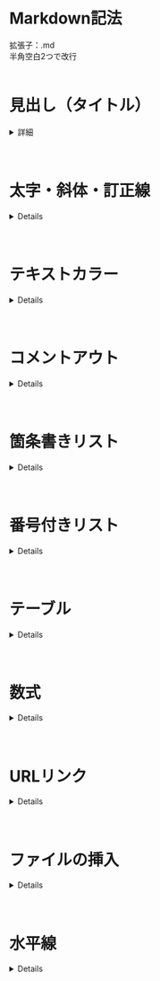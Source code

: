 # Markdown記法

拡張子：.md<br>
半角空白2つで改行
<br><br>

# 見出し（タイトル）
<details>
<summary>詳細</summary>

```
# レベル1見出し
## レベル2見出し
### レベル3見出し
#### レベル4見出し
##### レベル5見出し
###### レベル6見出し
```
</details>
<br><br>

# 太字・斜体・訂正線
<details>

```
**太字**
*斜体*
~~訂正線~~
```
【表示例】<br>
**太字**<br>
*斜体*<br>
~~訂正線~~<br>
</details>
<br><br>

# テキストカラー
<details>

```
<span style = "color : red;">赤文字</span>
```
【表示例】<br>
<span style = "color : red;">赤文字</span>
</details>
<br><br>

# コメントアウト
<details>

```
<!-- テキスト -->
```
</details>
<br><br>

# 箇条書きリスト
<details>

```
- リスト
```
【表示例】<br>
- リスト1
- リスト2
  - サブリスト2.1
</details>
<br><br>

# 番号付きリスト
<details>
```
1. 番号リスト
```
【表示例】<br>
1. 番号リスト1
2. 番号リスト2
</details>
<br><br>

# テーブル
<details>

```html
<table border>
  <tr>
    <th>th</th>
    <th>th</th>
  </tr>
  <tr>
    <th>td</th>
    <th>td</th>
  </tr>
</table>
```
【表示例】<br>
<table border>
  <tr>
    <th>name</th>
    <th>age</th>
    <th>address</th>
  </tr>
  <tr>
    <th>田中</th>
    <th>20</th>
    <th>東京</th>
  </tr>
  <tr>
    <th>斎藤</th>
    <th>25</th>
    <th>大阪</th>
  </tr>
</table>

[テーブルの詳細について](https://www.sejuku.net/blog/49377)
</details>
<br><br>

# 数式
<details>

$x=\dfrac{-b \pm \sqrt{b^2-4ac}}{2a}$<br>
<br>
$\tan(\theta) = \dfrac{\sin(\theta)}{\cos(\theta)}$<br>
[数式の詳細について](https://hwb.ecc.u-tokyo.ac.jp/wp/applications-2/latex/math)
</details>
<br><br>

# URLリンク
<details>

```
[表示テキスト](URL)
```
</details>
<br><br>

# ファイルの挿入
<details>

```
![代替テキスト](URL)
```
![画像](icon_image.png)
</details>
<br><br>

# 水平線
<details>

---
</details>
